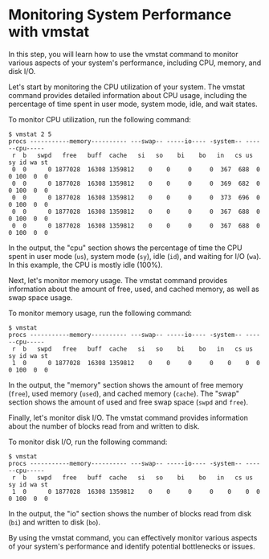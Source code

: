 # Monitoring System Performance with vmstat

In this step, you will learn how to use the vmstat command to monitor various aspects of your system's performance, including CPU, memory, and disk I/O.

Let's start by monitoring the CPU utilization of your system. The vmstat command provides detailed information about CPU usage, including the percentage of time spent in user mode, system mode, idle, and wait states.

To monitor CPU utilization, run the following command:

```
$ vmstat 2 5
procs -----------memory---------- ---swap-- -----io---- -system-- ------cpu-----
 r  b   swpd   free   buff  cache   si   so    bi    bo   in   cs us sy id wa st
 0  0      0 1877028  16308 1359812    0    0     0     0  367  688  0  0 100  0  0
 0  0      0 1877028  16308 1359812    0    0     0     0  369  682  0  0 100  0  0
 0  0      0 1877028  16308 1359812    0    0     0     0  373  696  0  0 100  0  0
 0  0      0 1877028  16308 1359812    0    0     0     0  367  688  0  0 100  0  0
 0  0      0 1877028  16308 1359812    0    0     0     0  367  688  0  0 100  0  0
```

In the output, the "cpu" section shows the percentage of time the CPU spent in user mode (`us`), system mode (`sy`), idle (`id`), and waiting for I/O (`wa`). In this example, the CPU is mostly idle (100%).

Next, let's monitor memory usage. The vmstat command provides information about the amount of free, used, and cached memory, as well as swap space usage.

To monitor memory usage, run the following command:

```
$ vmstat
procs -----------memory---------- ---swap-- -----io---- -system-- ------cpu-----
 r  b   swpd   free   buff  cache   si   so    bi    bo   in   cs us sy id wa st
 1  0      0 1877028  16308 1359812    0    0     0     0    0    0  0  0 100  0  0
```

In the output, the "memory" section shows the amount of free memory (`free`), used memory (`used`), and cached memory (`cache`). The "swap" section shows the amount of used and free swap space (`swpd` and `free`).

Finally, let's monitor disk I/O. The vmstat command provides information about the number of blocks read from and written to disk.

To monitor disk I/O, run the following command:

```
$ vmstat
procs -----------memory---------- ---swap-- -----io---- -system-- ------cpu-----
 r  b   swpd   free   buff  cache   si   so    bi    bo   in   cs us sy id wa st
 1  0      0 1877028  16308 1359812    0    0     0     0    0    0  0  0 100  0  0
```

In the output, the "io" section shows the number of blocks read from disk (`bi`) and written to disk (`bo`).

By using the vmstat command, you can effectively monitor various aspects of your system's performance and identify potential bottlenecks or issues.
